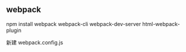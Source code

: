 ## webpack

npm install webpack webpack-cli webpack-dev-server html-webpack-plugin

新建 webpack.config.js